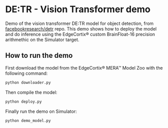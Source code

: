 
# DE:TR - Vision Transformer demo 

Demo of the vision transformer DE:TR model for object detection, from [facebookresearch/detr](https://github.com/facebookresearch/detr) repo.
This demo shows how to deploy the model and do inference using the EdgeCortix&reg; custom BrainFloat-16 precision arithmethic on the Simulator target.

## How to run the demo

First download the model from the EdgeCortix&reg; MERA&trade; Model Zoo with the following command:

```bash
python downloader.py
```

Then compile the model:

```bash
python deploy.py
```

Finally run the demo on Simulator:

```bash
python demo_model.py
```

